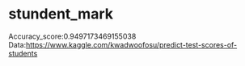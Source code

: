 # stundent_mark
Accuracy_score:0.9497173469155038
Data:https://www.kaggle.com/kwadwoofosu/predict-test-scores-of-students
